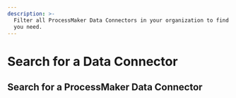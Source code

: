 ```yaml
---
description: >-
  Filter all ProcessMaker Data Connectors in your organization to find that one
  you need.
---
```


# Search for a Data Connector

## Search for a ProcessMaker Data Connector




